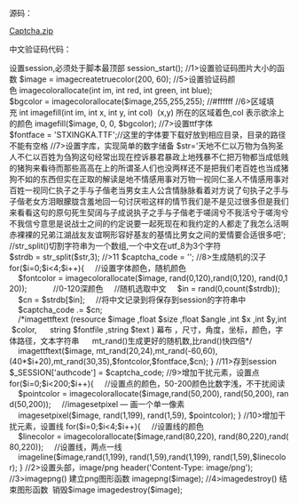 源码：

[Captcha.zip](attachments/8C9CFC8700D44B4E835EB322D0B2A109Captcha.zip)



中文验证码代码：

<?php

//中文验证码

//11>设置session,必须处于脚本最顶部

session_start();

//1>设置验证码图片大小的函数

$image = imagecreatetruecolor(200, 60);

//5>设置验证码颜色 imagecolorallocate(int im, int red, int green, int blue);

$bgcolor = imagecolorallocate($image,255,255,255); //#ffffff

//6>区域填充 int imagefill(int im, int x, int y, int col)  (x,y) 所在的区域着色,col 表示欲涂上的颜色

imagefill($image, 0, 0, $bgcolor);

//7>设置ttf字体

$fontface = 'STXINGKA.TTF';//这里的字体要下载好放到相应目录，目录的路径不能有空格

//7>设置字库，实现简单的数字储备

$str='天地不仁以万物为刍狗圣人不仁以百姓为刍狗这句经常出现在控诉暴君暴政上地残暴不仁把万物都当成低贱的猪狗来看待而那些高高在上的所谓圣人们也没两样还不是把我们老百姓也当成猪狗不如的东西但实在正取的解读是地不情感用事对万物一视同仁圣人不情感用事对百姓一视同仁执子之手与子偕老当男女主人公含情脉脉看着对方说了句执子之手与子偕老女方泪眼朦胧含羞地回一句讨厌啦这样的情节我们是不是见过很多但是我们来看看这句的原句死生契阔与子成说执子之手与子偕老于嗟阔兮不我活兮于嗟洵兮不我信兮意思是说战士之间的约定说要一起死现在和我约定的人都走了我怎么活啊赤裸裸的兄弟江湖战友友谊啊形容好基友的基情比男女之间的爱情要合适很多吧';

//str_split()切割字符串为一个数组,一个中文在utf_8为3个字符

$strdb = str_split($str,3);

//>11

$captcha_code = '';

//8>生成随机的汉子

for($i=0;$i<4;$i++){

    //设置字体颜色，随机颜色

    $fontcolor = imagecolorallocate($image, rand(0,120),rand(0,120), rand(0,120));            //0-120深颜色

    //随机选取中文

    $in = rand(0,count($strdb));

    $cn = $strdb[$in];

    //将中文记录到将保存到session的字符串中

    $captcha_code .= $cn;

    /*imagettftext (resource $image ,float $size ,float $angle ,int $x ,int $y,int $color,

     string $fontfile ,string $text ) 幕布 ，尺寸，角度，坐标，颜色，字体路径，文本字符串

     mt_rand()生成更好的随机数,比rand()快四倍*/

    imagettftext($image, mt_rand(20,24),mt_rand(-60,60),(40*$i+20),mt_rand(30,35),$fontcolor,$fontface,$cn);

}

//11>存到session

$_SESSION['authcode'] = $captcha_code;

//9>增加干扰元素，设置点

for($i=0;$i<200;$i++){

    //设置点的颜色，50-200颜色比数字浅，不干扰阅读

    $pointcolor = imagecolorallocate($image,rand(50,200), rand(50,200), rand(50,200));

    //imagesetpixel — 画一个单一像素

    imagesetpixel($image, rand(1,199), rand(1,59), $pointcolor);

}

//10>增加干扰元素，设置线

for($i=0;$i<4;$i++){

    //设置线的颜色

    $linecolor = imagecolorallocate($image,rand(80,220), rand(80,220),rand(80,220));

    //设置线，两点一线

    imageline($image,rand(1,199), rand(1,59),rand(1,199), rand(1,59),$linecolor);

}



//2>设置头部，image/png

header('Content-Type: image/png');

//3>imagepng() 建立png图形函数

imagepng($image);

//4>imagedestroy() 结束图形函数  销毁$image

imagedestroy($image);